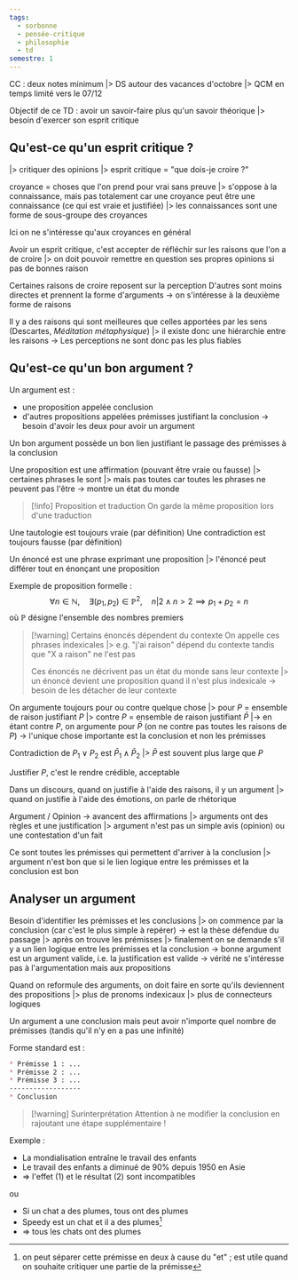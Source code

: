 ```yaml
---
tags:
  - sorbonne
  - pensée-critique
  - philosophie
  - td
semestre: 1
---
```

CC : deux notes minimum
|> DS autour des vacances d'octobre
|> QCM en temps limité vers le 07/12

Objectif de ce TD : avoir un savoir-faire plus qu'un savoir théorique
|> besoin d'exercer son esprit critique
## Qu'est-ce qu'un esprit critique ?
|> critiquer des opinions
|> esprit critique = "que dois-je croire ?"

croyance = choses que l'on prend pour vrai sans preuve
|> s'oppose à la connaissance, mais pas totalement car une croyance peut être une connaissance (ce qui est vraie et justifiée)
|> les connaissances sont une forme de sous-groupe des croyances

Ici on ne s'intéresse qu'aux croyances en général

Avoir un esprit critique, c'est accepter de réfléchir sur les raisons que l'on a de croire
|> on doit pouvoir remettre en question ses propres opinions si pas de bonnes raison

Certaines raisons de croire reposent sur la perception
D'autres sont moins directes et prennent la forme d'arguments
-> on s'intéresse à la deuxième forme de raisons

Il y a des raisons qui sont meilleures que celles apportées par les sens (Descartes, _Méditation métaphysique_)
|> il existe donc une hiérarchie entre les raisons
-> Les perceptions ne sont donc pas les plus fiables
## Qu'est-ce qu'un bon argument ?
Un argument est :
- une proposition appelée conclusion
- d'autres propositions appelées prémisses justifiant la conclusion
-> besoin d'avoir les deux pour avoir un argument

Un bon argument possède un bon lien justifiant le passage des prémisses à la conclusion

Une proposition est une affirmation (pouvant être vraie ou fausse)
|> certaines phrases le sont
|> mais pas toutes car toutes les phrases ne peuvent pas l'être
-> montre un état du monde

> [!info] Proposition et traduction
> On garde la même proposition lors d'une traduction

Une tautologie est toujours vraie (par définition)
Une contradiction est toujours fausse (par définition)

Un énoncé est une phrase exprimant une proposition
|> l'énoncé peut différer tout en énonçant une proposition

Exemple de proposition formelle :
$$ \forall n\in\mathbb{N},\quad\exists (p_1,p_2)\in\mathbb{P}^2,\quad n|2\land n>2 \implies p_1+p_2 = n $$
où $\mathbb{P}$ désigne l'ensemble des nombres premiers

> [!warning] Certains énoncés dépendent du contexte
> On appelle ces phrases indexicales
> |> e.g. "j'ai raison" dépend du contexte tandis que "X a raison" ne l'est pas
> 
> Ces énoncés ne décrivent pas un état du monde sans leur contexte
> |> un énoncé devient une proposition quand il n'est plus indexicale
> -> besoin de les détacher de leur contexte

On argumente toujours pour ou contre quelque chose
|> pour $P$ = ensemble de raison justifiant $P$
|> contre $P$ = ensemble de raison justifiant $\bar P$
|-> en étant contre $P$, on argumente pour $\bar P$ (on ne contre pas toutes les raisons de $P$)
-> l'unique chose importante est la conclusion et non les prémisses

Contradiction de $P_1\lor P_2$ est $\bar P_1\land \bar P_2$
|> $\bar P$  est souvent plus large que $P$

Justifier $P$, c'est le rendre crédible, acceptable

Dans un discours, quand on justifie à l'aide des raisons, il y un argument
|> quand on justifie à l'aide des émotions, on parle de rhétorique

Argument / Opinion -> avancent des affirmations
|> arguments ont des règles et une justification
|> argument n'est pas un simple avis (opinion) ou une contestation d'un fait

Ce sont toutes les prémisses qui permettent d'arriver à la conclusion
|> argument n'est bon que si le lien logique entre les prémisses et la conclusion est bon
## Analyser un argument
Besoin d'identifier les prémisses et les conclusions
|> on commence par la conclusion (car c'est le plus simple à repérer) -> est la thèse défendue du passage
|> après on trouve les prémisses
|> finalement on se demande s'il y a un lien logique entre les prémisses et la conclusion
-> bonne argument est un argument valide, i.e. la justification est valide
-> vérité ne s'intéresse pas à l'argumentation mais aux propositions

Quand on reformule des arguments, on doit faire en sorte qu'ils deviennent des propositions
|> plus de pronoms indexicaux
|> plus de connecteurs logiques

Un argument a une conclusion mais peut avoir n'importe quel nombre de prémisses (tandis qu'il n'y en a pas une infinité)

Forme standard est :
```markdown
* Prémisse 1 : ...
* Prémisse 2 : ...
* Prémisse 3 : ...
------------------
* Conclusion
```

> [!warning] Surinterprétation
> Attention à ne modifier la conclusion en rajoutant une étape supplémentaire !

Exemple :
- La mondialisation entraîne le travail des enfants
- Le travail des enfants a diminué de 90% depuis 1950 en Asie
- => l'effet (1) et le résultat (2) sont incompatibles

ou
- Si un chat a des plumes, tous ont des plumes
- Speedy est un chat et il a des plumes[^1]
- => tous les chats ont des plumes

[^1]: on peut séparer cette prémisse en deux à cause du "et" ; est utile quand on souhaite critiquer une partie de la prémisse

